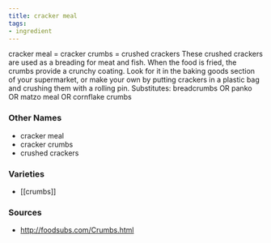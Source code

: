 ```yaml
---
title: cracker meal
tags:
- ingredient
---
```

cracker meal = cracker crumbs = crushed crackers These crushed crackers are used as a breading for meat and fish. When the food is fried, the crumbs provide a crunchy coating. Look for it in the baking goods section of your supermarket, or make your own by putting crackers in a plastic bag and crushing them with a rolling pin. Substitutes: breadcrumbs OR panko OR matzo meal OR cornflake crumbs

### Other Names

* cracker meal
* cracker crumbs
* crushed crackers

### Varieties

* [[crumbs]]

### Sources
* http://foodsubs.com/Crumbs.html
